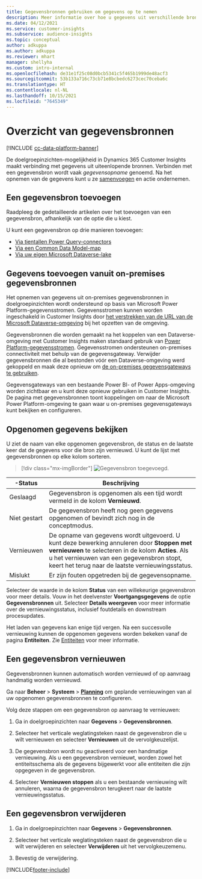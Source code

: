 ```yaml
---
title: Gegevensbronnen gebruiken om gegevens op te nemen
description: Meer informatie over hoe u gegevens uit verschillende bronnen kunt importeren.
ms.date: 04/12/2021
ms.service: customer-insights
ms.subservice: audience-insights
ms.topic: conceptual
author: adkuppa
ms.author: adkuppa
ms.reviewer: mhart
manager: shellyha
ms.custom: intro-internal
ms.openlocfilehash: de31e1f25c08d0bcb5341c5f465b1999de48acf3
ms.sourcegitcommit: 53b133a716c73cb71e8bcbedc6273cec70ceba6c
ms.translationtype: HT
ms.contentlocale: nl-NL
ms.lasthandoff: 10/15/2021
ms.locfileid: "7645349"
---
```

# <a name="data-sources-overview"></a>Overzicht van gegevensbronnen

[!INCLUDE [cc-data-platform-banner](../includes/cc-data-platform-banner.md)]

De doelgroepinzichten-mogelijkheid in Dynamics 365 Customer Insights maakt verbinding met gegevens uit uiteenlopende bronnen. Verbinden met een gegevensbron wordt vaak *gegevensopname* genoemd. Na het opnemen van de gegevens kunt u ze [samenvoegen](data-unification.md) en actie ondernemen.

## <a name="add-a-data-source"></a>Een gegevensbron toevoegen

Raadpleeg de gedetailleerde artikelen over het toevoegen van een gegevensbron, afhankelijk van de optie die u kiest.

U kunt een gegevensbron op drie manieren toevoegen:

- [Via tientallen Power Query-connectors](connect-power-query.md)
- [Via een Common Data Model-map](connect-common-data-model.md)
- [Via uw eigen Microsoft Dataverse-lake](connect-dataverse-managed-lake.md)

## <a name="add-data-from-on-premises-data-sources"></a>Gegevens toevoegen vanuit on-premises gegevensbronnen

Het opnemen van gegevens uit on-premises gegevensbronnen in doelgroepinzichten wordt ondersteund op basis van Microsoft Power Platform-gegevensstromen. Gegevensstromen kunnen worden ingeschakeld in Customer Insights door [het verstrekken van de URL van de Microsoft Dataverse-omgeving](create-environment.md) bij het opzetten van de omgeving.

Gegevensbronnen die worden gemaakt na het koppelen van een Dataverse-omgeving met Customer Insights maken standaard gebruik van [Power Platform-gegevensstromen](/power-query/dataflows/overview-dataflows-across-power-platform-dynamics-365). Gegevensstromen ondersteunen on-premises connectiviteit met behulp van de gegevensgateway. Verwijder gegevensbronnen die al bestonden vóór een Dataverse-omgeving werd gekoppeld en maak deze opnieuw om [de on-premises gegevensgateways te gebruiken](/data-integration/gateway/service-gateway-app).

Gegevensgateways van een bestaande Power BI- of Power Apps-omgeving worden zichtbaar en u kunt deze opnieuw gebruiken in Customer Insights. De pagina met gegevensbronnen toont koppelingen om naar de Microsoft Power Platform-omgeving te gaan waar u on-premises gegevensgateways kunt bekijken en configureren.

## <a name="review-ingested-data"></a>Opgenomen gegevens bekijken

U ziet de naam van elke opgenomen gegevensbron, de status en de laatste keer dat de gegevens voor die bron zijn vernieuwd. U kunt de lijst met gegevensbronnen op elke kolom sorteren.

> [!div class="mx-imgBorder"]
> ![Gegevensbron toegevoegd.](media/configure-data-datasource-added.png "Gegevensbron toegevoegd")

|-Status  |Beschrijving  |
|---------|---------|
|Geslaagd   |Gegevensbron is opgenomen als een tijd wordt vermeld in de kolom **Vernieuwd**.
|Niet gestart   |De gegevensbron heeft nog geen gegevens opgenomen of bevindt zich nog in de conceptmodus.         |
|Vernieuwen    |De opname van gegevens wordt uitgevoerd. U kunt deze bewerking annuleren door **Stoppen met vernieuwen** te selecteren in de kolom **Acties**. Als u het vernieuwen van een gegevensbron stopt, keert het terug naar de laatste vernieuwingsstatus.       |
|Mislukt     |Er zijn fouten opgetreden bij de gegevensopname.         |

Selecteer de waarde in de kolom **Status** van een willekeurige gegevensbron voor meer details. Vouw in het deelvenster **Voortgangsgegevens** de optie **Gegevensbronnen** uit. Selecteer **Details weergeven** voor meer informatie over de vernieuwingsstatus, inclusief foutdetails en downstream procesupdates.

Het laden van gegevens kan enige tijd vergen. Na een succesvolle vernieuwing kunnen de opgenomen gegevens worden bekeken vanaf de pagina **Entiteiten**. Zie [Entiteiten](entities.md) voor meer informatie.

## <a name="refresh-a-data-source"></a>Een gegevensbron vernieuwen

Gegevensbronnen kunnen automatisch worden vernieuwd of op aanvraag handmatig worden vernieuwd. 

Ga naar **Beheer** > **Systeem** > [**Planning**](system.md#schedule-tab) om geplande vernieuwingen van al uw opgenomen gegevensbronnen te configureren.

Volg deze stappen om een gegevensbron op aanvraag te vernieuwen:

1. Ga in doelgroepinzichten naar **Gegevens** > **Gegevensbronnen**.

2. Selecteer het verticale weglatingsteken naast de gegevensbron die u wilt vernieuwen en selecteer **Vernieuwen** uit de vervolgkeuzelijst.

3. De gegevensbron wordt nu geactiveerd voor een handmatige vernieuwing. Als u een gegevensbron vernieuwt, worden zowel het entiteitsschema als de gegevens bijgewerkt voor alle entiteiten die zijn opgegeven in de gegevensbron.

4. Selecteer **Vernieuwen stoppen** als u een bestaande vernieuwing wilt annuleren, waarna de gegevensbron terugkeert naar de laatste vernieuwingsstatus.

## <a name="delete-a-data-source"></a>Een gegevensbron verwijderen

1. Ga in doelgroepinzichten naar **Gegevens** > **Gegevensbronnen**.

2. Selecteer het verticale weglatingsteken naast de gegevensbron die u wilt verwijderen en selecteer **Verwijderen** uit het vervolgkeuzemenu.

3. Bevestig de verwijdering.


[!INCLUDE[footer-include](../includes/footer-banner.md)]
